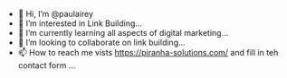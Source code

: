 - 👋 Hi, I’m @paulairey
- 👀 I’m interested in Link Building...
- 🌱 I’m currently learning all aspects of digital marketing...
- 💞️ I’m looking to collaborate on link building...
- 📫 How to reach me vists https://piranha-solutions.com/ and fill in teh contact form ...

<!---
paulairey/paulairey is a ✨ special ✨ repository because its `README.md` (this file) appears on your GitHub profile.
You can click the Preview link to take a look at your changes.
--->
